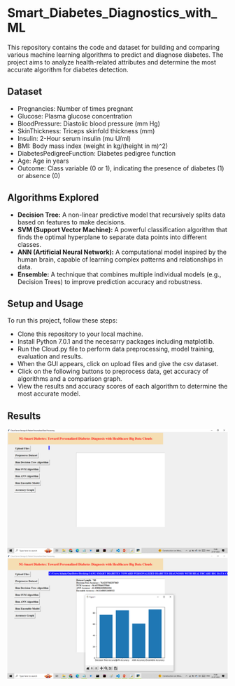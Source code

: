 # Smart_Diabetes_Diagnostics_with_ML
<p>This repository contains the code and dataset for building and comparing various machine learning algorithms to predict and diagnose diabetes. The project aims to analyze health-related attributes and determine the most accurate algorithm for diabetes detection.</p>
<h2>Dataset</h2>
<ul>
  <li>Pregnancies: Number of times pregnant</li>
  <li>Glucose: Plasma glucose concentration</li>
  <li>BloodPressure: Diastolic blood pressure (mm Hg)</li>
  <li>SkinThickness: Triceps skinfold thickness (mm)</li>
  <li>Insulin: 2-Hour serum insulin (mu U/ml)</li>
  <li>BMI: Body mass index (weight in kg/(height in m)^2)</li>
  <li>DiabetesPedigreeFunction: Diabetes pedigree function</li>
  <li>Age: Age in years</li>
  <li>Outcome: Class variable (0 or 1), indicating the presence of diabetes (1) or absence (0)</li>
</ul>
<h2>Algorithms Explored</h2>
<ul>
  <li><b>Decision Tree:</b> A non-linear predictive model that recursively splits data based on features to make decisions.</li>
  <li><b>SVM (Support Vector Machine):</b> A powerful classification algorithm that finds the optimal hyperplane to separate data points into different classes.</li>
  <li><b>ANN (Artificial Neural Network):</b> A computational model inspired by the human brain, capable of learning complex patterns and relationships in data.</li>
  <li><b>Ensemble:</b> A technique that combines multiple individual models (e.g., Decision Trees) to improve prediction accuracy and robustness.</li>
</ul>
<h2>Setup and Usage</h2>
<p>To run this project, follow these steps:</p>
<ul>
  <li>Clone this repository to your local machine.</li>
  <li>Install Python 7.0.1 and the necesarry packages including matplotlib.</li>
  <li>Run the Cloud.py file to perform data preprocessing, model training, evaluation and results.</li>
  <li>When the GUI appears, click on upload files and give the csv dataset.</li>
  <li>Click on the following buttons to preprocess data, get accuracy of algorithms and a comparison graph.</li>
  <li>View the results and accuracy scores of each algorithm to determine the most accurate model.</li>
</ul>
<h2>Results</h2>
<img src="db1.png">
<img src="db2.png">

